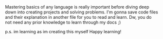 Mastering basics of any language is really important before diving deep down into creating projects and solving problems. 
I'm gonna save code files and their explanation in another file for you to read and learn.
Dw, you do not need any prior knowledge to learn through my docs ;)

p.s. im learning as im creating this myself
Happy learning!
